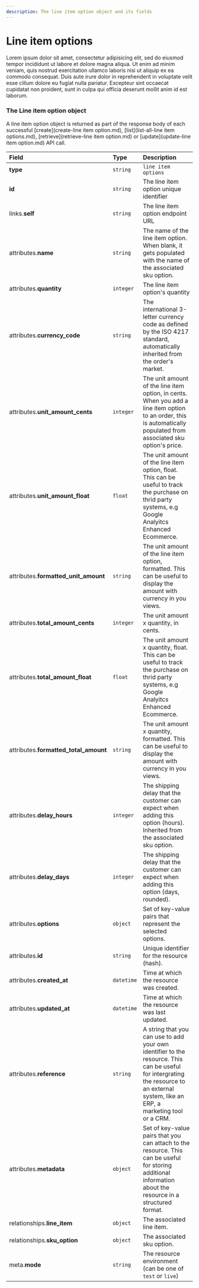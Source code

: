 ```yaml
---
description: The line item option object and its fields
---
```


# Line item options

Lorem ipsum dolor sit amet, consectetur adipisicing elit, sed do eiusmod tempor incididunt ut labore et dolore magna aliqua. Ut enim ad minim veniam, quis nostrud exercitation ullamco laboris nisi ut aliquip ex ea commodo consequat. Duis aute irure dolor in reprehenderit in voluptate velit esse cillum dolore eu fugiat nulla pariatur. Excepteur sint occaecat cupidatat non proident, sunt in culpa qui officia deserunt mollit anim id est laborum.

### The Line item option object

A line item option object is returned as part of the response body of each successful [create](create-line item option.md), [list](list-all-line item options.md), [retrieve](retrieve-line item option.md) or [update](update-line item option.md) API call.

| Field | Type | Description |
| :--- | :--- | :--- |
| **type** | `string` | `line item options` |
| **id** | `string` | The line item option unique identifier |
| links.**self** | `string` | The line item option endpoint URL |
| attributes.**name** | `string` | The name of the line item option. When blank, it gets populated with the name of the associated sku option. |
| attributes.**quantity** | `integer` | The line item option's quantity |
| attributes.**currency_code** | `string` | The international 3-letter currency code as defined by the ISO 4217 standard, automatically inherited from the order's market. |
| attributes.**unit_amount_cents** | `integer` | The unit amount of the line item option, in cents. When you add a line item option to an order, this is automatically populated from associated sku option's price. |
| attributes.**unit_amount_float** | `float` | The unit amount of the line item option, float. This can be useful to track the purchase on thrid party systems, e.g Google Analyitcs Enhanced Ecommerce. |
| attributes.**formatted_unit_amount** | `string` | The unit amount of the line item option, formatted. This can be useful to display the amount with currency in you views. |
| attributes.**total_amount_cents** | `integer` | The unit amount x quantity, in cents. |
| attributes.**total_amount_float** | `float` | The unit amount x quantity, float. This can be useful to track the purchase on thrid party systems, e.g Google Analyitcs Enhanced Ecommerce. |
| attributes.**formatted_total_amount** | `string` | The unit amount x quantity, formatted. This can be useful to display the amount with currency in you views. |
| attributes.**delay_hours** | `integer` | The shipping delay that the customer can expect when adding this option (hours). Inherited from the associated sku option. |
| attributes.**delay_days** | `integer` | The shipping delay that the customer can expect when adding this option (days, rounded). |
| attributes.**options** | `object` | Set of key-value pairs that represent the selected options. |
| attributes.**id** | `string` | Unique identifier for the resource (hash). |
| attributes.**created_at** | `datetime` | Time at which the resource was created. |
| attributes.**updated_at** | `datetime` | Time at which the resource was last updated. |
| attributes.**reference** | `string` | A string that you can use to add your own identifier to the resource. This can be useful for intergrating the resource to an external system, like an ERP, a marketing tool or a CRM. |
| attributes.**metadata** | `object` | Set of key-value pairs that you can attach to the resource. This can be useful for storing additional information about the resource in a structured format. |
| relationships.**line_item** | `object` | The associated line item. |
| relationships.**sku_option** | `object` | The associated sku option. |
| meta.**mode** | `string` | The resource environment \(can be one of `test` or `live`\) |
